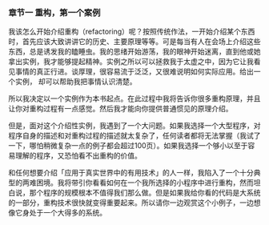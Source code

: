 ### 章节一 重构，第一个案例

我该怎么开始介绍重构（refactoring）呢？按照传统作法，一开始介绍某个东西时，首先应该大致讲讲它的历史、主要原理等等。可是每当有人在会场上介绍这些东西，总是诱发我的瞌睡虫。我的思绪开始游荡，我的眼神开始迷离，直到他或她拿出实例，我才能够提起精神。实例之所以可以拯救我于太虚之中，因为它让我看见事情的真正行进。谈厚理，很容易流于泛泛，又很难说明如何实际应用。给出一个实例， 却可以帮助我把事情认识清楚。

所以我决定以一个实例作为本书起点。在此过程中我将告诉你很多重构原理，并且让你对重构过程有一点感觉。然后我才能向你提供普通惯见的原理介绍。

但是，面对这个介绍性实例，我遇到了一个大问题。如果我选择一个大型程序，对程序自身的描述和对重构过程的描述就太复杂了，任何读者都将无法掌握（我试了 一下，哪怕稍微复杂一点的例子都会超过100页）。如果我选择一个够小以至于容易理解的程序，又恐怕看不出重构的价值。

和任何想要介绍「应用于真实世界中的有用技术」的人一样，我陷入了一个十分典型的两难困境。我将带引你看看如何在一个我所选择的小程序中进行重构，然而坦白说，那个程序的规模根本不值得我们那么做。但是如果我给你看的代码是大系统的一部分，重构技术很快就变得重要起来。所以请你一边观赏这个小例子，一边想像它身处于一个大得多的系统。